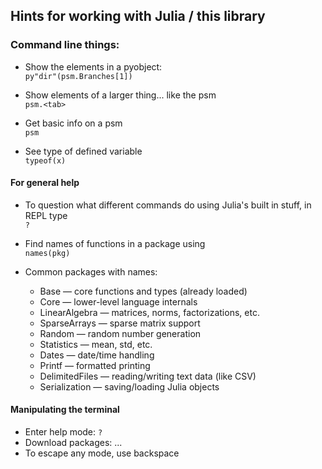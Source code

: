 ## Hints for working with Julia / this library

### Command line things:  
- Show the elements in a pyobject:  
`py"dir"(psm.Branches[1])`  

- Show elements of a larger thing...   like the psm  
`psm.<tab>`   

- Get basic info on a psm  
`psm`   
  
- See type of defined variable  
`typeof(x)`   

#### For general help  
- To question what different commands do using Julia's built in stuff, in REPL type  
`?`  

- Find names of functions in a package using  
`names(pkg)`  

- Common packages with names:  
    - Base — core functions and types (already loaded)
    - Core — lower-level language internals
    - LinearAlgebra — matrices, norms, factorizations, etc.
    - SparseArrays — sparse matrix support
    - Random — random number generation
    - Statistics — mean, std, etc.
    - Dates — date/time handling
    - Printf — formatted printing
    - DelimitedFiles — reading/writing text data (like CSV)
    - Serialization — saving/loading Julia objects

#### Manipulating the terminal
- Enter help mode: `?`  
- Download packages: ...
- To escape any mode, use backspace

